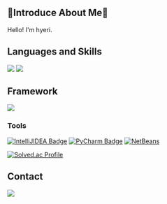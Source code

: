 <div align="left">
  
## 👋Introduce About Me👋
Hello! I'm hyeri.

## Languages and Skills
<img src="https://img.shields.io/badge/Java-007396?style=flat&logo=Java&logoColor=white" />
<img src="https://img.shields.io/badge/Python-3776AB?style=flat-square&logo=Python&logoColor=white"/>
</br>

## Framework
<img src="https://img.shields.io/badge/Spring-6DB33F?style=flat-square&logo=Spring&logoColor=white"/>
<br>

### Tools
[![IntelliJIDEA Badge](https://img.shields.io/badge/-IntelliJ-000000?style=flat-square&logo=IntelliJIDEA&logoColor=white&link=https://www.jetbrains.com//)](https://www.jetbrains.com//)
[![PyCharm Badge](https://img.shields.io/badge/-PyCharm-000000?style=flat-square&logo=PyCharm&logoColor=white&link=https://www.jetbrains.com/pycharm/)](https://www.jetbrains.com/pycharm/)
[![NetBeans](https://img.shields.io/badge/NetBeans-blue?style=flat-square&logo=apache-netbeans-ide&logoColor=white)](https://netbeans.apache.org/)

[![Solved.ac
Profile](http://mazassumnida.wtf/api/v2/generate_badge?boj=gr_ace)](https://solved.ac/profile/gr_ace)
<br>

## Contact
<a href="mailto:personal.hyeri@gmail.com" target="_blank">
  <img src="https://img.shields.io/badge/Gmail-EA4335?style=flat-square&logo=Gmail&logoColor=white" >
</a>

</div>

<!--
**l-hyeri/l-hyeri** is a ✨ _special_ ✨ repository because its `README.md` (this file) appears on your GitHub profile.
### 👋
Here are some ideas to get you started:

- 🔭 I’m currently working on ...
- 🌱 I’m currently learning ...
- 👯 I’m looking to collaborate on ...
- 🤔 I’m looking for help with ...
- 💬 Ask me about ...
- 📫 How to reach me: ...
- 😄 Pronouns: ...
- ⚡ Fun fact: ...
-->
